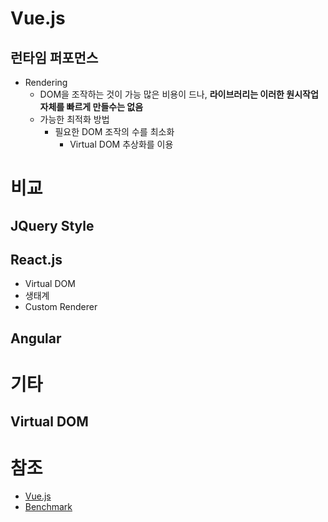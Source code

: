 # Vue.js
## 런타임 퍼포먼스
* Rendering
  * DOM을 조작하는 것이 가능 많은 비용이 드나, **라이브러리는 이러한 원시작업 자체를 빠르게 만들수는 없음**
  * 가능한 최적화 방법
    - 필요한 DOM 조작의 수를 최소화
      * Virtual DOM 추상화를 이용
# 비교
## JQuery Style

## React.js
* Virtual DOM
* 생태계
* Custom Renderer

## Angular

# 기타
## Virtual DOM

# 참조
* [Vue.js](https://kr.vuejs.org/v2/guide/comparison.html)
* [Benchmark](https://www.stefankrause.net/js-frameworks-benchmark7/table.html)
